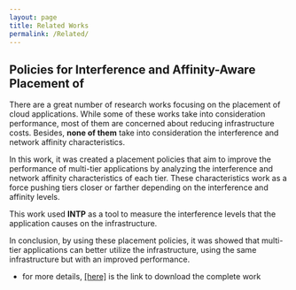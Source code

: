 ```yaml
---
layout: page
title: Related Works
permalink: /Related/
---
```



## Policies for Interference and Affinity-Aware Placement of  


There are a great number of research works focusing on the placement of cloud applications. While some of these works take into consideration performance, most of them are concerned about reducing infrastructure costs. Besides, **none of them** take into consideration the interference and network affinity characteristics. 

In this work, it was created a placement policies that aim to improve the performance of multi-tier applications by analyzing the interference and network affinity characteristics of each tier. These characteristics work as a force pushing tiers closer or farther depending on the interference and affinity levels. 

This work used **INTP** as a tool to measure the interference levels that the application causes on the infrastructure.

In conclusion, by using these placement policies, it was showed that multi-tier applications can better utilize the infrastructure, using the same infrastructure but with an improved performance.

* for more details, [[here]](http://www.lbd.dcc.ufmg.br/colecoes/wscad/2017/020.pdf) is the link to download the complete work


